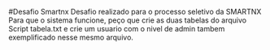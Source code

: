 #Desafio Smartnx
Desafio realizado para o processo seletivo da SMARTNX
Para que o sistema funcione, peço que crie as duas tabelas do arquivo Script tabela.txt e crie um usuario com o nivel de admin tambem exemplificado nesse mesmo arquivo.
